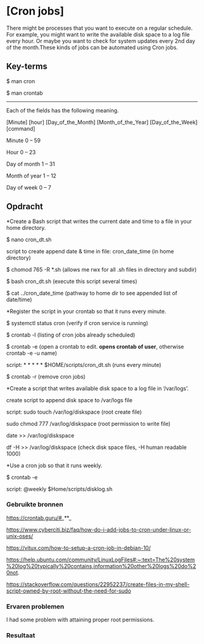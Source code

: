 # [Cron jobs]
There might be processes that you want to execute on a regular schedule. For example, you might want to write the available disk space to a log file every hour. Or maybe you want to check for system updates every 2nd day of the month.These kinds of jobs can be automated using Cron jobs.

## Key-terms

$ man cron

$ man crontab

--------

Each of the fields has the following meaning.

[Minute] [hour] [Day_of_the_Month] [Month_of_the_Year] [Day_of_the_Week] [command]

Minute 0 – 59

Hour 0 – 23

Day of month 1 – 31

Month of year 1 – 12

Day of week 0 – 7

## Opdracht
*Create a Bash script that writes the current date and time to a file in your home directory. 

$ nano cron_dt.sh

script to create append date & time in file: cron_date_time (in home directory)

$ chomod 765 -R *.sh (allows me rwx for all .sh files in directory and subdir)

$ bash cron_dt.sh (execute this script several times)

$ cat ../cron_date_time (pathway to home dir to see appended list of date/time)

*Register the script in your crontab so that it runs every minute.

$ systemctl status cron (verify if cron service is running)

$ crontab -l (listing of cron jobs already scheduled)

$ crontab -e (open a crontab to edit. **opens crontab of user**, otherwise crontab -e -u name)

script: * * * * * $HOME/scripts/cron_dt.sh (runs every minute)

$ crontab -r (remove cron jobs)


*Create a script that writes available disk space to a log file in ‘/var/logs’.

create script to append disk space to /var/logs file

script: sudo touch /var/log/diskspace (root create file)

sudo chmod 777 /var/log/diskspace (root permission to write file)

date >> /var/log/diskspace

df -H >> /var/log/diskspace (check disk space files, -H human readable 1000)

*Use a cron job so that it runs weekly.

$ crontab -e

script: @weekly $Home/scripts/disklog.sh

### Gebruikte bronnen

https://crontab.guru/#*_*_*_*_

https://www.cyberciti.biz/faq/how-do-i-add-jobs-to-cron-under-linux-or-unix-oses/

https://vitux.com/how-to-setup-a-cron-job-in-debian-10/

https://help.ubuntu.com/community/LinuxLogFiles#:~:text=The%20system%20log%20typically%20contains,information%20other%20logs%20do%20not.

https://stackoverflow.com/questions/22952237/create-files-in-my-shell-script-owned-by-root-without-the-need-for-sudo


### Ervaren problemen
I had some problem with attaining proper root permissions. 

### Resultaat


